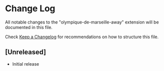 # Change Log

All notable changes to the "olympique-de-marseille-away" extension will be documented in this file.

Check [Keep a Changelog](http://keepachangelog.com/) for recommendations on how to structure this file.

## [Unreleased]

- Initial release
